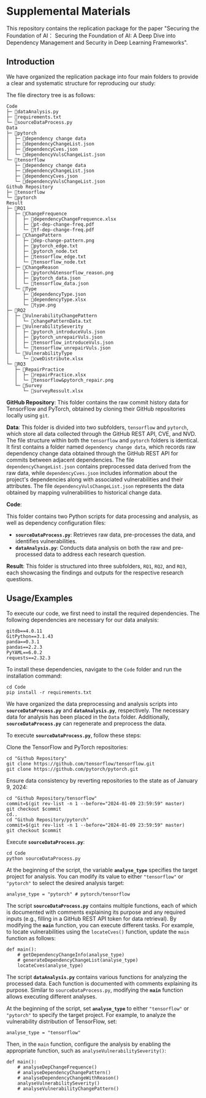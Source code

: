 # Supplemental Materials

This repository contains the replication package for the paper "Securing the Foundation of AI： Securing the Foundation of AI: A Deep Dive into Dependency Management and Security in Deep Learning Frameworks".

## Introduction

We have organized the replication package into four main folders to provide a clear and systematic structure for reproducing our study:

The file directory tree is as follows:

```
Code
├─ 📄dataAnalysis.py
├─ 📄requirements.txt
└─ 📄sourceDataProcess.py
Data
├─ 📁pytorch
│  ├─ 📁dependency change data
│  ├─ 📄dependencyChangeList.json
│  ├─ 📄dependencyCves.json
│  └─ 📄dependencyVulsChangeList.json
└─ 📁tensorflow
   ├─ 📁dependency change data 
   ├─ 📄dependencyChangeList.json
   ├─ 📄dependencyCves.json
   └─ 📄dependencyVulsChangeList.json
Github Repository 
├─ 📁tensorflow
└─ 📁pytorch
Result
├─ 📁RQ1
│  ├─ 📁ChangeFrequence
│  │  ├─ 📄dependencyChangeFrequence.xlsx
│  │  ├─ 📄pt-dep-change-freq.pdf
│  │  └─ 📄tf-dep-change-freq.pdf
│  ├─ 📁ChangePattern
│  │  ├─ 📄dep-change-pattern.png
│  │  ├─ 📄pytorch_edge.txt
│  │  ├─ 📄pytorch_node.txt
│  │  ├─ 📄tensorflow_edge.txt
│  │  └─ 📄tensorflow_node.txt
│  ├─ 📁ChangeReason
│  │  ├─ 📄pytorch&tensorflow_reason.png
│  │  ├─ 📄pytorch_data.json
│  │  └─ 📄tensorflow_data.json
│  └─ 📁Type
│     ├─ 📄dependencyType.json
│     ├─ 📄dependencyType.xlsx
│     └─ 📄type.png
├─ 📁RQ2
│  ├─ 📁VulnerabilityChangePattern
│  │  └─ 📄changePatternData.txt
│  ├─ 📁VulnerabilitySeverity
│  │  ├─ 📄pytorch_introduceVuls.json
│  │  ├─ 📄pytorch_unrepairVuls.json
│  │  ├─ 📄tensorflow_introduceVuls.json
│  │  └─ 📄tensorflow_unrepairVuls.json
│  └─ 📁VulnerabilityType
│     └─ 📄cweDistribute.xlsx
└─ 📁RQ3
   ├─ 📁RepairPractice
   │  ├─ 📄repairPractice.xlsx
   │  └─ 📄tensorflow&pytorch_repair.png
   └─ 📁Survey
      └─ 📄surveyRessult.xlsx
```

**GitHub Repository**:
This folder contains the raw commit history data for TensorFlow and PyTorch, obtained by cloning their GitHub repositories locally using `git`.

**Data**:
This folder is divided into two subfolders, `tensorflow` and `pytorch`, which store all data collected through the GitHub REST API, CVE, and NVD. The file structure within both the `tensorflow` and `pytorch` folders is identical. It first contains a folder named `dependency change data`, which records raw dependency change data obtained through the GitHub REST API for commits between adjacent dependencies. The file `dependencyChangeList.json` contains preprocessed data derived from the raw data, while `dependencyCves.json` includes information about the project's dependencies along with associated vulnerabilities and their attributes. The file `dependencyVulsChangeList.json` represents the data obtained by mapping vulnerabilities to historical change data.

**Code**:

This folder contains two Python scripts for data processing and analysis, as well as dependency configuration files:

- **`sourceDataProcess.py`**: Retrieves raw data, pre-processes the data, and identifies vulnerabilities.
- **`dataAnalysis.py`**: Conducts data analysis on both the raw and pre-processed data to address each research question.

**Result**:
This folder is structured into three subfolders, `RQ1`, `RQ2`, and `RQ3`, each showcasing the findings and outputs for the respective research questions. 

## Usage/Examples

To execute our code, we first need to install the required dependencies. The following dependencies are necessary for our data analysis:

```
gitdb==4.0.11
GitPython==3.1.43
panda==0.3.1
pandas==2.2.3
PyYAML==6.0.2
requests==2.32.3
```

To install these dependencies, navigate to the `Code` folder and run the installation command:

```
cd Code
pip install -r requirements.txt
```

We have organized the data preprocessing and analysis scripts into **`sourceDataProcess.py`** and **`dataAnalysis.py`**, respectively. The necessary data for analysis has been placed in the `Data` folder. Additionally, **`sourceDataProcess.py`** can regenerate and preprocess the data.

To execute **`sourceDataProcess.py`**, follow these steps:

Clone the TensorFlow and PyTorch repositories:

```
cd "Github Repository"
git clone https://github.com/tensorflow/tensorflow.git
git clone https://github.com/pytorch/pytorch.git
```

Ensure data consistency by reverting repositories to the state as of January 9, 2024:

```
cd "Github Repository/tensorflow"
commit=$(git rev-list -n 1 --before="2024-01-09 23:59:59" master)
git checkout $commit
cd..
cd "Github Repository/pytorch"
commit=$(git rev-list -n 1 --before="2024-01-09 23:59:59" master)
git checkout $commit
```

Execute **`sourceDataProcess.py`**:

```
cd Code
python sourceDataProcess.py
```

At the beginning of the script, the variable **`analyse_type`** specifies the target project for analysis. You can modify its value to either `"tensorflow"` or `"pytorch"` to select the desired analysis target:

```
analyse_type = "pytorch" # pytorch/tensorflow
```

The script **`sourceDataProcess.py`** contains multiple functions, each of which is documented with comments explaining its purpose and any required inputs (e.g., filling in a GitHub REST API token for data retrieval). By modifying the **`main`** function, you can execute different tasks. For example, to locate vulnerabilities using the `locateCves()` function, update the `main` function as follows:

```
def main():
    # getDependencyChangeInfo(analyse_type)
    # generateDependencyChangeList(analyse_type)
    locateCves(analyse_type)
```

The script **`dataAnalysis.py`** contains various functions for analyzing the processed data. Each function is documented with comments explaining its purpose. Similar to `sourceDataProcess.py`, modifying the **`main`** function allows executing different analyses.

At the beginning of the script, set **`analyse_type`** to either `"tensorflow"` or `"pytorch"` to specify the target project. For example, to analyze the vulnerability distribution of TensorFlow, set:

```
analyse_type = "tensorflow"
```

Then, in the `main` function, configure the analysis by enabling the appropriate function, such as `analyseVulnerabilitySeverity()`:

```
def main():
    # analyseDepChangeFrequence()
    # analyseDependencyChangePattern()
    # analyseDependencyChangeWithReason()
    analyseVulnerabilitySeverity()
    # analyseVulnerabilityChangePattern()
```

